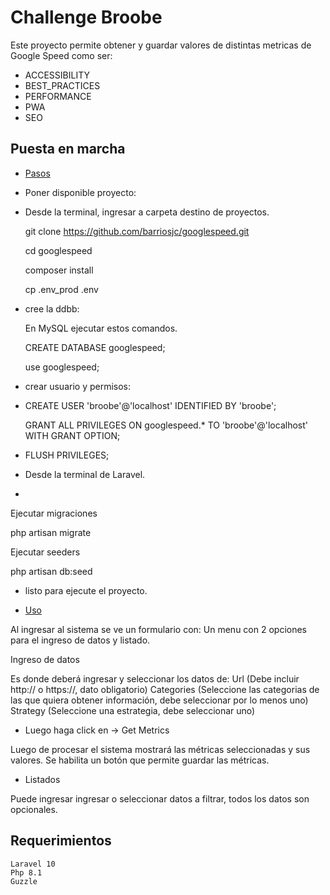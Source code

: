 
# Challenge Broobe

Este proyecto permite obtener y guardar valores de distintas metricas de Google Speed como ser:
- ACCESSIBILITY
- BEST_PRACTICES 
- PERFORMANCE 
- PWA 
- SEO

## Puesta en marcha

- [Pasos](#Pasos)
- [](#)Poner disponible proyecto:
- 
  Desde la terminal, ingresar a carpeta destino de proyectos.
  
  git clone https://github.com/barriosjc/googlespeed.git
  
  cd googlespeed
  
  composer install
  
  cp .env_prod .env

- [](#)cree la ddbb:
  
  En MySQL ejecutar estos comandos.
  
  CREATE DATABASE googlespeed;
  
  use googlespeed;


- [](#)crear usuario y permisos:
- 
  CREATE USER 'broobe'@'localhost' IDENTIFIED BY 'broobe';
  
  GRANT ALL PRIVILEGES ON googlespeed.* TO 'broobe'@'localhost' WITH GRANT OPTION;

- [](#)FLUSH PRIVILEGES;

- [](#)Desde la terminal de Laravel.
- 
Ejecutar migraciones

php artisan migrate

Ejecutar seeders

php artisan db:seed

- [](#)listo para ejecute el proyecto.

- [Uso](#uso)
 
Al ingresar al sistema se ve un formulario con:
Un menu con 2 opciones para el ingreso de datos y listado.

Ingreso de datos

Es donde deberá ingresar y seleccionar los datos de:
Url (Debe incluir http:// o https://, dato obligatorio)
Categories (Seleccione las categorias de las que quiera obtener información, debe seleccionar por lo menos uno)
Strategy (Seleccione una estrategia, debe seleccionar uno)

- [](#)Luego haga click en -> Get Metrics
  
Luego de procesar el sistema mostrará las métricas seleccionadas y sus valores.
Se habilita un botón que permite guardar las métricas.

- [](#)Listados
  
Puede ingresar ingresar o seleccionar datos a filtrar, todos los datos son opcionales.

## Requerimientos
    Laravel 10
    Php 8.1
    Guzzle 
    

